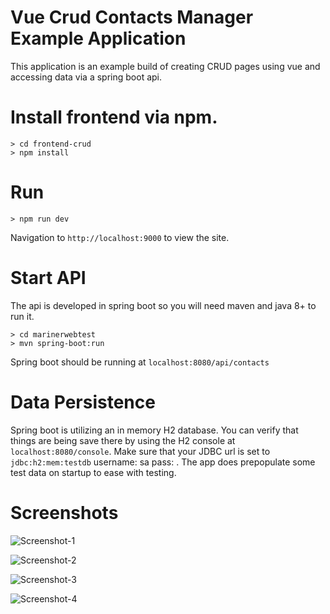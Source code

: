 # Vue Crud Contacts Manager Example Application
This application is an example build of creating CRUD pages using vue and accessing data via a spring boot api.

# Install frontend via npm.
    > cd frontend-crud
    > npm install

# Run
    > npm run dev
    
    
Navigation to `http://localhost:9000` to view the site.
    
# Start API
The api is developed in spring boot so you will need maven and java 8+ to run it.

    > cd marinerwebtest
    > mvn spring-boot:run
    
Spring boot should be running at `localhost:8080/api/contacts`

# Data Persistence

Spring boot is utilizing an in memory H2 database. You can verify that things are being save there by using the H2 console at
`localhost:8080/console`. Make sure that your JDBC url is set to `jdbc:h2:mem:testdb` username: sa pass: <blank>.
The app does prepopulate some test data on startup to ease with testing.

# Screenshots

![Screenshot-1](https://user-images.githubusercontent.com/6528485/30826085-c800efee-a1fa-11e7-91c3-379deed046b4.png)


![Screenshot-2](https://user-images.githubusercontent.com/6528485/30826090-cc9ea316-a1fa-11e7-9623-ffbd757b9fb5.png)


![Screenshot-3](https://user-images.githubusercontent.com/6528485/30826094-cfdc4dd0-a1fa-11e7-948a-3c9229d39351.png)


![Screenshot-4](https://user-images.githubusercontent.com/6528485/30826266-9375d4c8-a1fb-11e7-85ef-245670da05e0.png)
  